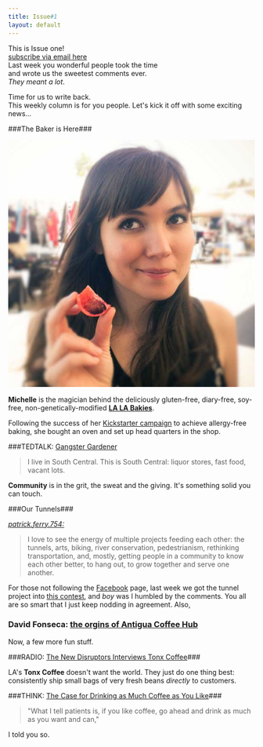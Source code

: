 ```yaml
---
title: Issue#1
layout: default
---
```


This is Issue one!  
[subscribe via email here](http://pspegg.us4.list-manage.com/subscribe?u=35aface29c085e2404590b639&id=a0513f3f58)  
Last week you wonderful people took the time  
and wrote us the sweetest comments ever.  
*They meant a lot*.

Time for us to write back.  
This weekly column is for you people. 
Let's kick it off with some exciting news...

###The Baker is Here###

![](Michelle@2x.jpg)

**Michelle** is the magician behind the deliciously gluten-free, diary-free, soy-free, non-genetically-modified [**LA LA Bakies**][order].

Following the success of her [Kickstarter campaign][kickstarter] to achieve allergy-free baking, she bought an oven and set up head quarters in the shop.

[order]: http://lalabakies.com/collections/all
[kickstarter]:http://www.kickstarter.com/projects/2074574548/la-la-bakies-a-vegan-and-gluten-free-alternative-b

###TEDTALK: [Gangster Gardener][finley]

> I live in South Central. This is South Central: liquor stores, fast food, vacant lots.

**Community** is in the grit, the sweat and the giving. It's something solid you can touch.

[finley]: http://www.ted.com/talks/ron_finley_a_guerilla_gardener_in_south_central_la.html

###Our Tunnels###

[*patrick.ferry.754:*](http://pspegg.co/antigua/tunnel)

> I love to see the energy of multiple projects feeding each other: the tunnels, arts, biking, river conservation, pedestrianism, rethinking transportation, and, mostly, getting people in a community to know each other better, to hang out, to grow together and serve one another.  

For those not following the [Facebook](https://www.facebook.com/antiguacoffeeroasters) page, last week we got the tunnel project into [this contest][2050], and *boy* was I humbled by the comments. You all are so smart that I just keep nodding in agreement. Also,

### David Fonseca: [the orgins of Antigua Coffee Hub][david] 

Now, a few more fun stuff.

[david]: http://highlandpark-ca.patch.com/articles/antigua-owner-sees-shop-as-cultural-hub#photo-13897880

[2050]: http://myla2050.maker.good.is/projects/tunnel-art-walk

###RADIO: [The New Disruptors Interviews Tonx Coffee][]###

LA's **Tonx Coffee** doesn't want the world. They just do one thing best: consistently ship small bags of very fresh beans *directly* to customers.

[The New Disruptors Interviews Tonx Coffee]: http://www.muleradio.net/newdisruptors/3/

###THINK: [The Case for Drinking as Much Coffee as You Like][]###

> "What I tell patients is, if you like coffee, go ahead and drink as much as you want and can," 

I told you so.

[The Case for Drinking as Much Coffee as You Like]: http://www.theatlantic.com/health/archive/2012/11/the-case-for-drinking-as-much-coffee-as-you-like/265693/
<!--
###Sponsor: [Dan’s Design Subscription](http://pspegg.com)

Dan had been designing websites in his free time for his friends and his favorite restaurants.

He just figured out how to charge subscription fees, and is in the process of taking the inactive sites pro for those willing to commit with him.

In fact, Quetzaltenango is the first one on his to-do list! The source code for this website is on [Github](http://github.com/pspEgg/antigua) for you to comment on, contribute and even remix your own site with. Dan is [@pspEgg on twitter](http://twitter.com/pspEgg).

Go to <http://pspegg.com>

###Guest Post: Own what your write

Dan explains how Markdown and Dropbox can get you started on writing for the future even without a blog.

[continue reading...](http://pspegg.co/antigua/tunnel)
-->



